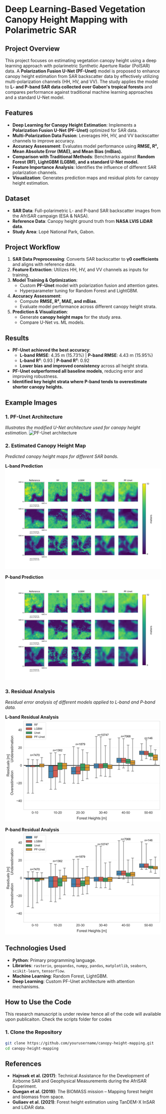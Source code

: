 # Deep Learning-Based Vegetation Canopy Height Mapping with Polarimetric SAR

## Project Overview

This project focuses on estimating vegetation canopy height using a deep learning approach with polarimetric Synthetic Aperture Radar (PolSAR) data. A **Polarization Fusion U-Net (PF-Unet)** model is proposed to enhance canopy height estimation from SAR backscatter data by effectively utilizing multi-polarization channels (HH, HV, and VV). The study applies the model to **L- and P-band SAR data collected over Gabon's tropical forests** and compares performance against traditional machine learning approaches and a standard U-Net model.

## Features

- **Deep Learning for Canopy Height Estimation**: Implements a **Polarization Fusion U-Net (PF-Unet)** optimized for SAR data.
- **Multi-Polarization Data Fusion**: Leverages HH, HV, and VV backscatter channels to improve accuracy.
- **Accuracy Assessment**: Evaluates model performance using **RMSE, R², Mean Absolute Error (MAE), and Mean Bias (mBias).**
- **Comparison with Traditional Methods**: Benchmarks against **Random Forest (RF), LightGBM (LGBM), and a standard U-Net model.**
- **Feature Importance Analysis**: Identifies the influence of different SAR polarization channels.
- **Visualization**: Generates prediction maps and residual plots for canopy height estimation.

## Dataset

- **SAR Data**: Full-polarimetric L- and P-band SAR backscatter images from the AfriSAR campaign (ESA & NASA).
- **Reference Data**: Canopy height ground truth from **NASA LVIS LiDAR data**.
- **Study Area**: Lopé National Park, Gabon.

## Project Workflow

1. **SAR Data Preprocessing**: Converts SAR backscatter to **γ0 coefficients** and aligns with reference data.
2. **Feature Extraction**: Utilizes HH, HV, and VV channels as inputs for training.
3. **Model Training & Optimization**:
   - Custom **PF-Unet** model with polarization fusion and attention gates.
   - Hyperparameter tuning for Random Forest and LightGBM.
4. **Accuracy Assessment**:
   - Compute **RMSE, R², MAE, and mBias**.
   - Evaluate model performance across different canopy height strata.
5. **Prediction & Visualization**:
   - Generate **canopy height maps** for the study area.
   - Compare U-Net vs. ML models.

## Results

- **PF-Unet achieved the best accuracy**:
  - **L-band RMSE**: 4.35 m (15.73%) | **P-band RMSE**: 4.43 m (15.95%)
  - **L-band R²**: 0.93 | **P-band R²**: 0.92
  - **Lower bias and improved consistency** across all height strata.
- **PF-Unet outperformed all baseline models**, reducing error and improving robustness.
- **Identified key height strata where P-band tends to overestimate shorter canopy heights.**

## Example Images

### 1. **PF-Unet Architecture**
   *Illustrates the modified U-Net architecture used for canopy height estimation.*
   ![PF-Unet architecture](PF-Unet_architecture.png)

### 2. **Estimated Canopy Height Map**
   *Predicted canopy height maps for different SAR bands.*
   
   **L-band Prediction**
   ![Canopy Height Map for L-band](predictions_visualization_L.png)
   
   **P-band Prediction**
   ![Canopy Height Map for P-band](predictions_visualization_P.png)

### 3. **Residual Analysis**
   *Residual error analysis of different models applied to L-band and P-band data.*
   
   **L-band Residual Analysis**
   ![L-band_residual](L_band_residual_plot_all_models.png)
   
   **P-band Residual Analysis**
   ![P-band_residual](P_band_residual_plot_all_models.png)

## Technologies Used

- **Python**: Primary programming language.
- **Libraries**: `rasterio`, `geopandas`, `numpy`, `pandas`, `matplotlib`, `seaborn`, `scikit-learn`, `tensorflow`.
- **Machine Learning**: Random Forest, LightGBM.
- **Deep Learning**: Custom PF-Unet architecture with attention mechanisms.

## How to Use the Code
This research manuscript is under review hence all of the code will available upon publicaiton. Check the scripts folder for codes

### 1. Clone the Repository

```sh
git clone https://github.com/yourusername/canopy-height-mapping.git
cd canopy-height-mapping
```

## References

- **Hajnsek et al. (2017)**: Technical Assistance for the Development of Airborne SAR and Geophysical Measurements during the AfriSAR Experiment.
- **Quegan et al. (2019)**: The BIOMASS mission – Mapping forest height and biomass from space.
- **Guliaev et al. (2021)**: Forest height estimation using TanDEM-X InSAR and LiDAR data.

